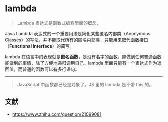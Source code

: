 # lambda

> Lambda 表达式是函数式编程里面的概念，

Java Lambda 表达式的一个重要用法是简化某些匿名内部类（Anonymous Classes）的写法，并不能取代所有的匿名内部类，只能用来取代函数接口（**Functional Interface**）的简写。

lambda 在语言中的表现就是**匿名函数**，是没有名字的函数，能做到任何普通函数能做到的事情，除了方便地递归调用自己。lambda 里面只能有一个表达式作为返回值，而普通的函数可以有多行语句。

---

> JavaScript 中函数都已经是对象了。JS 里的 lambda 是不带 this 的。

## 文献

- https://www.zhihu.com/question/21099081
